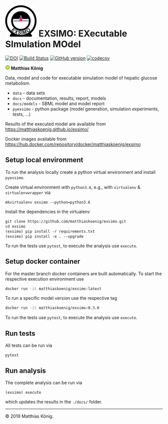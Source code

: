<h1><img alt="EXSIMO logo" src="./docs/images/exsimo_logo_200.png" height="100" /> EXSIMO: EXecutable SImulation MOdel</h1>

[![DOI](https://zenodo.org/badge/DOI/10.5281/zenodo.3596068.svg)](https://doi.org/10.5281/zenodo.3596068)
[![Build Status](https://travis-ci.org/matthiaskoenig/exsimo.svg?branch=develop)](https://travis-ci.org/matthiaskoenig/exsimo)
[![GitHub version](https://badge.fury.io/gh/matthiaskoenig%2Fexsimo.svg)](https://badge.fury.io/gh/matthiaskoenig%2Fexsimo)
[![codecov](https://codecov.io/gh/matthiaskoenig/exsimo/branch/develop/graph/badge.svg)](https://codecov.io/gh/matthiaskoenig/exsimo)

<b><a href="https://orcid.org/0000-0003-1725-179X" title="https://orcid.org/0000-0003-1725-179X"><img src="./docs/images/orcid.png" height="15"/></a> Matthias König</b>

Data, model and code for executable simulation model of hepatic glucose metabolism.

* `data` - data sets
* `docs` - documentation, results, report, models
* `docs/models` - SBML model and model report
* `pyexsimo` - python package (model generation, simulation experiments, tests, ...)

Results of the executed model are available from https://matthiaskoenig.github.io/exsimo/ 

Docker images available from https://hub.docker.com/repository/docker/matthiaskoenig/exsimo

## Setup local environment
To run the analysis locally create a python virtual environment and install `pyexsimo`. 

Create virtual environment with `python3.6`, e.g., with `virtualenv` & `virtualenvwrapper` via
```
mkvirtualenv exsimo --python=python3.6
```
Install the dependencies in the virtualenv
```
git clone https://github.com/matthiaskoenig/exsimo.git
cd exsimo
(exsimo) pip install -r requirements.txt
(exsimo) pip install -e . --upgrade
```
To run the tests use `pytest`, to execute the analysis use `execute`.

## Setup docker container
For the master branch docker containers are built automatically. To start the respective execution environment use

```bash
docker run -it matthiaskoenig/exsimo:latest
```
To run a specific model version use the respective tag
```bash
docker run -it matthiaskoenig/exsimo:0.3.0
```
To run the tests use `pytest`, to execute the analysis use `execute`.

## Run tests
All tests can be run via
```
pytest
```

## Run analysis
The complete analysis can be run via
```
(exsimo) execute
```
which updates the results in the `./docs/` folder.

----
&copy; 2019 Matthias König.